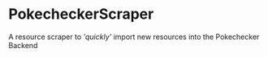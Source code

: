 # PokecheckerScraper
A resource scraper to _'quickly'_ import new resources into the Pokechecker Backend 

